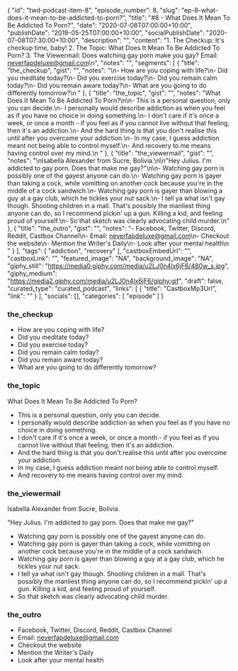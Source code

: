 {
	"id": "twd-podcast-item-8",
	"episode_number": 8,
	"slug": "ep-8-what-does-it-mean-to-be-addicted-to-porn?",
	"title": "#8 - What Does It Mean To Be Addicted To Porn?",
	"date": "2020-07-08T07:00:00+10:00",
	"publishDate": "2019-05-25T07:00:00+10:00",
	"socialPublishDate": "2020-07-08T07:30:00+10:00",
	"description": "",
	"content": "1. The Checkup: It's checkup time, baby! 2. The Topic: What Does It Mean To Be Addicted To Porn? 3. The Viewermail: Does watching gay porn make you gay? Email: neverfapdeluxe@gmail.com\n",
	"notes": "",
	"segments": [
		{
			"title": "the_checkup",
			"gist": "",
			"notes": "\n- How are you coping with life?\n- Did you meditate today?\n- Did you exercise today?\n- Did you remain calm today?\n- Did you remain aware today?\n- What are you going to do differently tomorrow?\n      "
		},
		{
			"title": "the_topic",
			"gist": "",
			"notes": "What Does It Mean To Be Addicted To Porn?\n\n- This is a personal question, only you can decide.\n- I personally would describe addiction as when you feel as if you have no choice in doing something.\n- I don't care if it's once a week, or once a month - if you feel as if you cannot live without that feeling, then it's an addiction.\n- And the hard thing is that you don't realise this until after you overcome your addiction.\n- In my case, I guess addiction meant not being able to control myself.\n- And recovery to me means having control over my mind.\n      "
		},
		{
			"title": "the_viewermail",
			"gist": "",
			"notes": "\nIsabella Alexander from Sucre, Bolivia.\n\n\"Hey Julius. I'm addicted to gay porn. Does that make me gay?\"\n\n- Watching gay porn is possibly one of the gayest anyone can do.\n- Watching gay porn is gayer than taking a cock, while vomitting on another cock because you're in the middle of a cock sandwich.\n- Watching gay porn is gayer than blowing a guy at a gay club, which he tickles your nut sack.\n- I tell ya what isn't gay though. Shooting children in a mall. That's possibly the manliest thing anyone can do, so I recommend pickin' up a gun. Killing a kid, and feeling proud of yourself.\n- So that sketch was clearly advocating child murder.\n"
		},
		{
			"title": "the_outro",
			"gist": "",
			"notes": "- Facebook, Twitter, Discord, Reddit, Castbox Channel\n- Email: neverfapdeluxe@gmail.com\n- Checkout the website\n- Mention the Writer's Daily\n- Look after your mental health\n      "
		}
	],
	"tags": [
		"addiction",
		"recovery"
	],
	"castboxEmbedUrl": "",
	"castboxLink": "",
	"featured_image": "NA",
	"background_image": "NA",
	"giphy_still": "https://media0.giphy.com/media/u2LJ0n4lx6jF6/480w_s.jpg",
	"giphy_medium": "https://media2.giphy.com/media/u2LJ0n4lx6jF6/giphy.gif",
	"draft": false,
	"curated_type": "curated_podcast",
	"links": [
		{
			"title": "CastboxMp3Url",
			"link": ""
		}
	],
	"socials": [],
	"categories": [
		"episode"
	]
}

### the_checkup


- How are you coping with life?
- Did you meditate today?
- Did you exercise today?
- Did you remain calm today?
- Did you remain aware today?
- What are you going to do differently tomorrow?
      
### the_topic

What Does It Mean To Be Addicted To Porn?

- This is a personal question, only you can decide.
- I personally would describe addiction as when you feel as if you have no choice in doing something.
- I don't care if it's once a week, or once a month - if you feel as if you cannot live without that feeling, then it's an addiction.
- And the hard thing is that you don't realise this until after you overcome your addiction.
- In my case, I guess addiction meant not being able to control myself.
- And recovery to me means having control over my mind.
      
### the_viewermail


Isabella Alexander from Sucre, Bolivia.

"Hey Julius. I'm addicted to gay porn. Does that make me gay?"

- Watching gay porn is possibly one of the gayest anyone can do.
- Watching gay porn is gayer than taking a cock, while vomitting on another cock because you're in the middle of a cock sandwich.
- Watching gay porn is gayer than blowing a guy at a gay club, which he tickles your nut sack.
- I tell ya what isn't gay though. Shooting children in a mall. That's possibly the manliest thing anyone can do, so I recommend pickin' up a gun. Killing a kid, and feeling proud of yourself.
- So that sketch was clearly advocating child murder.

### the_outro

- Facebook, Twitter, Discord, Reddit, Castbox Channel
- Email: neverfapdeluxe@gmail.com
- Checkout the website
- Mention the Writer's Daily
- Look after your mental health
      
